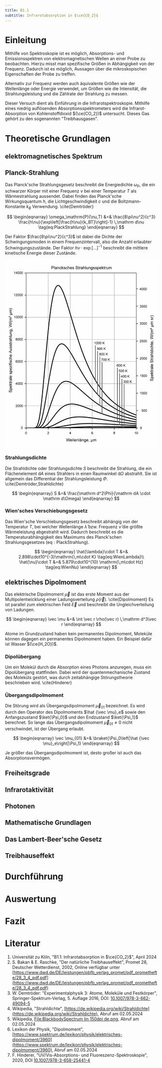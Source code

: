 ```yaml
---
title: B1.1
subtitle: Infrarotabsorption in $\ce{CO_2}$
---
```

# Einleitung
Mithilfe von Spektroskopie ist es möglich, Absorptions- und Emissionsspektren von elektromagnetischen Wellen an einer Probe zu beobachten. Hierzu misst man spezifische Größen in Abhängigkeit von der Frequenz. Dadurch ist es möglich, Aussagen über die mikroskopischen Eigenschaften der Probe zu treffen.

Alternativ zur Frequenz werden auch äquivalente Größen wie der Wellenlänge oder Energie verwendet, um Größen wie die Intensität, die Strahlungsleistung und die Zählrate der Strahlung zu messen.

Dieser Versuch dient als Einführung in die Infrarotspektroskopie. Mithilfe eines niedrig auflösenden Absorptionsspektrometers wird die Infrarot-Absorption von Kohlenstoffdioxid $(\ce{CO_2})$ untersucht. Dieses Gas gehört zu den sogenannten "Treibhausgasen".

# Theoretische Grundlagen
## elektromagnetisches Spektrum

## Planck-Strahlung
Das Planck'sche Strahlungsgesetz beschreibt die Energiedichte $\omega_\mathrm{P}$, die ein schwarzer Körper mit einer Frequenz $\nu$ bei einer Temperatur $T$ als Wärmestrahlung aussendet. Dabei finden das Planck'sche Wirkungsquantum $h$, die Lichtgeschwindigkeit $c$ und die Boltzmann-Konstante $k_B$ Verwendung. \cite{Demtröder}

$$
\begin{eqnarray}
    \omega_\mathrm{P}(\nu,T) &=&
        \frac{8\pi\nu^2}{c^3}
        \frac{h\nu}{\exp\left[\frac{h\nu}{k_BT}\right]-1}
		\,\mathrm d\nu
        \tag{eq:PlackStrahlung}
\end{eqnarray}
$$

Der Faktor $\frac{8\pi\nu^2}{c^3}$ ist dabei die Dichte der Schwingungsmoden in einem Frequenzintervall, also die Anzahl erlaubter Schwingungszustände. Der Faktor $h\nu\cdot\exp[\dots]^{-1}$ beschreibt die mittlere kinetische Energie dieser Zustände.

![Schwarzkörperstrahlung für verschiedene Temperaturen \cite{abb:SpektrumSK}](../media/B1.1/BlackbodySpectrum_lin_150dpi_de.png)

### Strahlungsdichte
Die Strahldichte oder Strahlungsdichte $S$ beschreibt die Strahlung, die ein Flächenelement $\mathrm dA$ eines Strahlers in einen Raumwinkel $\mathrm d\Omega$ abstrahlt. Sie ist allgemein das Differential der Strahlungsleistung $\Phi$. \cite{Demtröder,Strahldichte}

$$
\begin{eqnarray}
	S &=& \frac{\mathrm d^2\Phi}{\mathrm dA \cdot \mathrm d\Omega}
\end{eqnarray}
$$

### Wien'sches Verschiebungsgesetz
Das Wien'sche Verschiebungsgesetz beschreibt abhängig von der Temperatur $T$, bei welcher Wellenlänge $\hat{\lambda}$ bzw. Frequenz $\hat{\nu}$ die größte Wärmeleistung abgestrahlt wird. Dadurch beschreibt es die Temperaturabhängigkeit des Maximums des Planck'schen Strahlungsgesetzes $(\mathrm{eq:PlackStrahlung})$.

$$
\begin{eqnarray}
	\hat{\lambda}\cdot T &=& 2.898\cdot10^{-3}\mathrm{\,m\cdot K}
		\tag{eq:WienLambda}\\
	\hat{\nu}\cdot T &=& 5.879\cdot10^{10} \mathrm{\,m\cdot Hz}
		\tag{eq:WienNu}
\end{eqnarray}
$$

## elektrisches Dipolmoment
Das elektrische Dipolmoment $\vec \mu$ ist das erste Moment aus der Multipolentwicklung einer Ladungsverteilung $\rho(\vec r)$. \cite{Dipolmoment} Es ist parallel zum elektrischen Feld $\vec E$ und beschreibt die Ungleichverteilung von Ladungen.

$$
\begin{eqnarray}
	\vec \mu &=& \int \vec r \rho(\vec r) \,\mathrm d^3\vec r
\end{eqnarray}
$$

Atome im Grundzustand haben kein permanentes Dipolmoment, Moleküle können dagegen ein permanentes Dipolmoment haben. Ein Beispiel dafür ist Wasser $(\ce{H_2O})$.

### Dipolübergang
Um ein Molekül durch die Absorption eines Photons anzuregen, muss ein Dipolübergang stattfinden. Dabei wird der quantenmechanische Zustand des Moleküls gestört, was durch zeitabhängige Störungstheorie beschrieben wird. \cite{Hinderer}

### Übergangsdipolmoment
Die Störung wird als Übergangsdipolmoment $\vec\mu_{01}$ bezeichnet. Es wird durch den Operator des Dipolmoments $\hat {\vec \mu}_e$ sowie den Anfangszustand $\ket{\Psi_0}$ und den Endzustand $\ket{\Psi_1}$ berechnet. So lange das Übergangsdipolmoment $\vec\mu_{01}\neq0$ nicht verschwindet, ist der Übergang erlaubt.

$$
\begin{eqnarray}
	\vec \mu_{01} &=& \braket{\Psi_0\left|\hat {\vec \mu}_e\right|\Psi_1}
\end{eqnarray}
$$

Je größer das Übergangsdipolmoment ist, desto großer ist auch das Absorptionsvermögen.

## Freiheitsgrade

## Infrarotaktivität

## Photonen

## Mathematische Grundlagen

## Das Lambert-Beer'sche Gesetz

## Treibhauseffekt

# Durchführung

# Auswertung

# Fazit

# Literatur
1. Universität zu Köln, "B1.1: Infrarotabsorption in $\ce{CO_2}$", April 2024
2. S. Bakan & E. Raschke, "Der natürliche Treibhauseffekt", Promet 28, Deutscher Wetterdienst, 2002, Online verfügbar unter [https://www.dwd.de/DE/leistungen/pbfb_verlag_promet/pdf_promethefte/28_3_4_pdf.pdf](https://www.dwd.de/DE/leistungen/pbfb_verlag_promet/pdf_promethefte/28_3_4_pdf.pdf)
3. W. Demtröder: "Experimentalphysik 3: Atome, Moleküle und Festkörper", Springer-Spektrum-Verlag, 5. Auflage 2016, DOI: [10.1007/978-3-662-49094-5](https://doi.org/10.1007/978-3-662-49094-5)
4. Wikipedia, "Strahldichte", [https://de.wikipedia.org/wiki/Strahldichte](https://de.wikipedia.org/wiki/Strahldichte), Abruf am 02.05.2024
5. Wikipedia, [File:BlackbodySpectrum lin 150dpi de.png](https://commons.wikimedia.org/wiki/File:BlackbodySpectrum_lin_150dpi_de.png), Abruf am 02.05.2024
6. Lexikon der Physik, "Dipolmoment", [https://www.spektrum.de/lexikon/physik/elektrisches-dipolmoment/3960](https://www.spektrum.de/lexikon/physik/elektrisches-dipolmoment/3960), Abruf am 02.05.2024
7. F. Hinderer, "UV/Vis-Absorptions- und Fluoreszenz-Spektroskopie", 2020, DOI [10.1007/978-3-658-25441-4](https://doi.org/10.1007/978-3-658-25441-4)
